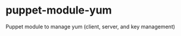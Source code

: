 puppet-module-yum
=================

Puppet module to manage yum (client, server, and key management)
